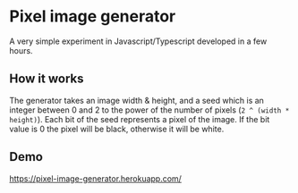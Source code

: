 # Pixel image generator

A very simple experiment in Javascript/Typescript developed in a few hours.

## How it works

The generator takes an image width & height, and a seed which is an integer between 0 and 2 to the power of the number of pixels (`2 ^ (width * height)`). Each bit of the seed represents a pixel of the image. If the bit value is 0 the pixel will be black, otherwise it will be white.

## Demo

https://pixel-image-generator.herokuapp.com/
